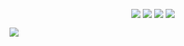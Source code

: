 
<p align="center" display="inline-block">
    <img src="https://img.shields.io/badge/javascript-F7DF1E?style=for-the-badge&logo=javascript&logoColor=black">
    <img src="https://img.shields.io/badge/typescript-3178C6?style=for-the-badge&logo=typescript&logoColor=white">
    <img src="https://img.shields.io/badge/Linux-FCC624?style=for-the-badge&logo=Linux&logoColor=white">  
    <img src="https://img.shields.io/badge/mysql-4479A1?style=for-the-badge&logo=mysql&logoColor=white">

</p>
<a href="https://github.com/DANNYPRIDE/github-readme-stats">
  <img src="https://github-readme-stats.vercel.app/api?username=DANNYPRIDE&show_icons=true&theme=material-palenight&hide_border=true&bg_color=20232a&icon_color=E3E3E3A8&text_color=6E85B7&title_color=6E85B7"/>
</a>
